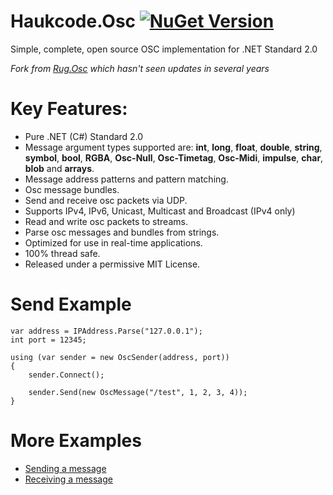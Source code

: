 # Haukcode.Osc [![NuGet Version](http://img.shields.io/nuget/v/Haukcode.Osc.svg?style=flat)](https://www.nuget.org/packages/Haukcode.Osc/)

Simple, complete, open source OSC implementation for .NET Standard 2.0

*Fork from [Rug.Osc](https://bitbucket.org/rugcode) which hasn't seen updates in several years*

# Key Features: 
* Pure .NET (C#) Standard 2.0
* Message argument types supported are: **int**, **long**, **float**, **double**, **string**, **symbol**, **bool**, **RGBA**, **Osc-Null**, **Osc-Timetag**, **Osc-Midi**, **impulse**, **char**, **blob** and **arrays**.
* Message address patterns and pattern matching.
* Osc message bundles.
* Send and receive osc packets via UDP.
* Supports IPv4, IPv6, Unicast, Multicast and Broadcast (IPv4 only)
* Read and write osc packets to streams.
* Parse osc messages and bundles from strings.
* Optimized for use in real-time applications.
* 100% thread safe.
* Released under a permissive MIT License.




# Send Example

```
var address = IPAddress.Parse("127.0.0.1"); 
int port = 12345;

using (var sender = new OscSender(address, port)) 
{
	sender.Connect();

	sender.Send(new OscMessage("/test", 1, 2, 3, 4));
}

```


# More Examples
* [Sending a message](https://bitbucket.org/rugcode/rug.osc/wiki/Sending%20a%20message)
* [Receiving a message](https://bitbucket.org/rugcode/rug.osc/wiki/Receiving%20a%20message)

